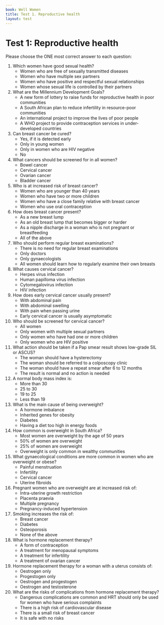 ```yaml
---
book: Well Women
title: Test 1. Reproductive health
layout: test
---
```


# Test 1: Reproductive health

Please choose the ONE most correct answer to each question:

1.	Which women have good sexual health?
	-	Women who are free of sexually transmitted diseases
	-	Women who have multiple sex partners
	+	Women who have positive and respectful sexual relationships
	-	Women whose sexual life is controlled by their partners
2.	What are the Millennium Development Goals?
	-	A new form of lottery to raise funds for reproductive health in poor communities
	-	A South African plan to reduce infertility in resource-poor communities
	+	An international project to improve the lives of poor people
	-	A WHO project to provide contraception services in under-developed countries
3.	Can breast cancer be cured?
	+	Yes, if it is detected early
	-	Only in young women
	-	Only in women who are HIV negative
	-	No
4.	What cancers should be screened for in all women?
	-	Bowel cancer
	+	Cervical cancer
	-	Ovarian cancer
	-	Bladder cancer
5.	Who is at increased risk of breast cancer?
	-	Women who are younger than 40 years
	-	Women who have two or more children
	+	Women who have a close family relative with breast cancer
	-	Women who use oral contraception
6.	How does breast cancer present?
	-	As a new breast lump
	-	As an old breast lump that becomes bigger or harder
	-	As a nipple discharge in a woman who is not pregnant or breastfeeding
	+	All of the above
7.	Who should perform regular breast examinations?
	-	There is no need for regular breast examinations
	-	Only doctors
	-	Only gynaecologists
	+	All women should learn how to regularly examine their own breasts
8.	What causes cervical cancer?
	-	Herpes virus infection
	+	Human papilloma virus infection
	-	Cytomegalovirus infection
	-	HIV infection
9.	How does early cervical cancer usually present?
	-	With abdominal pain
	-	With abdominal swelling
	-	With pain when passing urine
	+	Early cervical cancer is usually asymptomatic
10.	Who should be screened for cervical cancer?
	+	All women
	-	Only women with multiple sexual partners
	-	Only women who have had one or more children
	-	Only women who are HIV positive
11.	What action should be taken if a Pap smear result shows low-grade SIL or ASCUS?
	-	The woman should have a hysterectomy
	-	The woman should be referred to a colposcopy clinic
	+	The woman should have a repeat smear after 6 to 12 months
	-	The result is normal and no action is needed
12.	A normal body mass index is:
	-	More than 30
	-	25 to 30
	+	19 to 25
	-	Less than 19
13.	What is the main cause of being overweight?
	-	A hormone imbalance
	-	Inherited genes for obesity
	-	Diabetes
	+	Having a diet too high in energy foods
14.	How common is overweight in South Africa?
	-	Most women are overweight by the age of 50 years
	+	50% of women are overweight
	-	25% of women are overweight
	-	Overweight is only common in wealthy communities
15.	What gynaecological conditions are more common in women who are overweight or obese?
	-	Painful menstruation
	+	Infertility
	-	Cervical cancer
	-	Uterine fibroids
16.	Pregnant women who are overweight are at increased risk of:
	-	Intra-uterine growth restriction
	-	Placenta praevia
	-	Multiple pregnancy
	+	Pregnancy-induced hypertension
17.	Smoking increases the risk of:
	-	Breast cancer
	-	Diabetes
	+	Osteoporosis
	-	None of the above
18.	What is hormone replacement therapy?
	-	A form of contraception
	+	A treatment for menopausal symptoms
	-	A treatment for infertility
	-	A treatment of ovarian cancer
19.	Hormone replacement therapy for a woman with a uterus consists of:
	-	Oestrogen only
	-	Progestogen only
	+	Oestrogen and progestogen
	-	Oestrogen and testosterone
20.	What are the risks of complications from hormone replacement therapy?
	-	Dangerous complications are common and HRT should only be used for women who have serious complaints
	-	There is a high risk of cardiovascular disease
	+	There is a small risk of breast cancer
	-	It is safe with no risks
